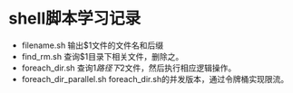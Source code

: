 # shell脚本学习记录
- filename.sh               输出$1文件的文件名和后缀
- find_rm.sh                查询$1目录下相关文件，删除之。
- foreach_dir.sh            查询$1路径下$2文件，然后执行相应逻辑操作。
- foreach_dir_parallel.sh   foreach_dir.sh的并发版本，通过令牌桶实现限流。
